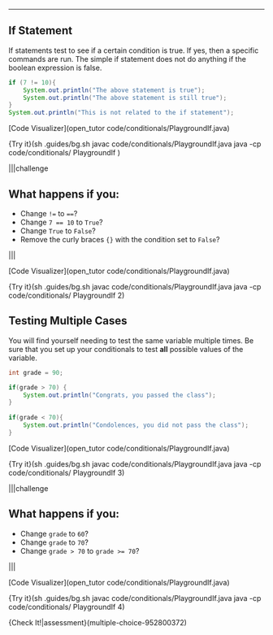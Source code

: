 ----------

## If Statement

If statements test to see if a certain condition is true. If yes, then a specific commands are run. The simple if statement does not do anything if the boolean expression is false.

```java
if (7 != 10){
    System.out.println("The above statement is true");
    System.out.println("The above statement is still true");
}
System.out.println("This is not related to the if statement");
```

[Code Visualizer](open_tutor code/conditionals/PlaygroundIf.java)

{Try it}(sh .guides/bg.sh javac code/conditionals/PlaygroundIf.java java -cp code/conditionals/ PlaygroundIf )

|||challenge
## What happens if you:
* Change `!=` to `==`?
* Change `7 == 10` to `True`?
* Change `True` to `False`?
* Remove the curly braces `{}` with the condition set to `False`?

|||

[Code Visualizer](open_tutor code/conditionals/PlaygroundIf.java)

{Try it}(sh .guides/bg.sh javac code/conditionals/PlaygroundIf.java java -cp code/conditionals/ PlaygroundIf 2)

## Testing Multiple Cases

You will find yourself needing to test the same variable multiple times. Be sure that you set up your conditionals to test **all** possible values of the variable.

```java
int grade = 90;

if(grade > 70) {
    System.out.println("Congrats, you passed the class");
}
    
if(grade < 70){
    System.out.println("Condolences, you did not pass the class");
}
```

[Code Visualizer](open_tutor code/conditionals/PlaygroundIf.java)

{Try it}(sh .guides/bg.sh javac code/conditionals/PlaygroundIf.java java -cp code/conditionals/ PlaygroundIf 3)

|||challenge
## What happens if you:
* Change `grade` to `60`?
* Change `grade` to `70`?
* Change `grade > 70` to `grade >= 70`?

|||

[Code Visualizer](open_tutor code/conditionals/PlaygroundIf.java)

{Try it}(sh .guides/bg.sh javac code/conditionals/PlaygroundIf.java java -cp code/conditionals/ PlaygroundIf 4)

{Check It!|assessment}(multiple-choice-952800372)

